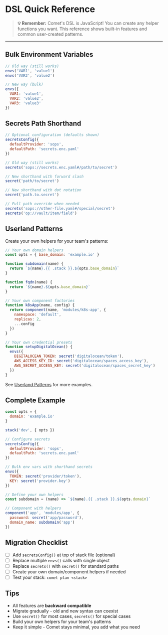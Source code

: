 # DSL Quick Reference

> **💡 Remember:** Comet's DSL is JavaScript! You can create any helper functions you want. This reference shows built-in features and common user-created patterns.

---

## Bulk Environment Variables

```javascript
// Old way (still works)
envs('VAR1', 'value1')
envs('VAR2', 'value2')

// New way (bulk)
envs({
  VAR1: 'value1',
  VAR2: 'value2',
  VAR3: 'value3'
})
```

## Secrets Path Shorthand

```javascript
// Optional configuration (defaults shown)
secretsConfig({
  defaultProvider: 'sops',
  defaultPath: 'secrets.enc.yaml'
})

// Old way (still works)
secrets('sops://secrets.enc.yaml#/path/to/secret')

// New shorthand with forward slash
secret('path/to/secret')

// New shorthand with dot notation
secret('path.to.secret')

// Full path override when needed
secrets('sops://other-file.yaml#/special/secret')
secrets('op://vault/item/field')
```

## Userland Patterns

Create your own helpers for your team's patterns:

```javascript
// Your own domain helpers
const opts = { base_domain: 'example.io' }

function subdomain(name) {
  return `${name}.{{ .stack }}.${opts.base_domain}`
}

function fqdn(name) {
  return `${name}.${opts.base_domain}`
}

// Your own component factories
function k8sApp(name, config) {
  return component(name, 'modules/k8s-app', {
    namespace: 'default',
    replicas: 2,
    ...config
  })
}

// Your own credential presets
function setupDigitalOcean() {
  envs({
    DIGITALOCEAN_TOKEN: secret('digitalocean/token'),
    AWS_ACCESS_KEY_ID: secret('digitalocean/spaces_access_key'),
    AWS_SECRET_ACCESS_KEY: secret('digitalocean/spaces_secret_key')
  })
}
```

See [Userland Patterns](userland-patterns.md) for more examples.

## Complete Example

```javascript
const opts = {
  domain: 'example.io'
}

stack('dev', { opts })

// Configure secrets
secretsConfig({
  defaultProvider: 'sops',
  defaultPath: 'secrets.enc.yaml'
})

// Bulk env vars with shorthand secrets
envs({
  TOKEN: secret('provider/token'),
  KEY: secret('provider.key')
})

// Define your own helpers
const subdomain = (name) => `${name}.{{ .stack }}.${opts.domain}`

// Component with helpers
component('app', 'modules/app', {
  password: secret('app/password'),
  domain_name: subdomain('app')
})
```

## Migration Checklist

- [ ] Add `secretsConfig()` at top of stack file (optional)
- [ ] Replace multiple `envs()` calls with single object
- [ ] Replace `secrets()` with `secret()` for standard paths
- [ ] Create your own domain/component helpers if needed
- [ ] Test your stack: `comet plan <stack>`

## Tips

- All features are **backward compatible**
- Migrate gradually - old and new syntax can coexist
- Use `secret()` for most cases, `secrets()` for special cases
- Build your own helpers for your team's patterns
- Keep it simple - Comet stays minimal, you add what you need

